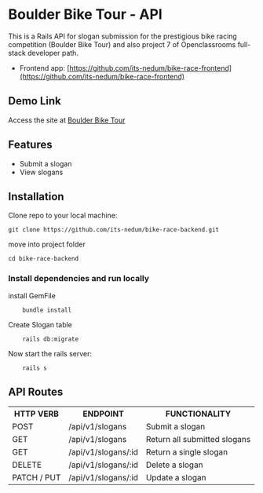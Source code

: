 # Boulder Bike Tour - API

This is a Rails API for slogan submission for the prestigious bike racing competition (Boulder Bike Tour) and also project 7 of Openclassrooms full-stack developer path.

* Frontend app: [https://github.com/its-nedum/bike-race-frontend](https://github.com/its-nedum/bike-race-frontend)

## Demo Link
Access the site at [Boulder Bike Tour](https://boulderbike-tour.herokuapp.com)

## Features
- Submit a slogan
- View slogans

## Installation

Clone repo to your local machine:

```git
git clone https://github.com/its-nedum/bike-race-backend.git
```
move into project folder
```
cd bike-race-backend
```

### Install dependencies and run locally

install GemFile
```
    bundle install
```

Create Slogan table
```
    rails db:migrate
```

Now start the rails server:

```
    rails s
```

## API Routes
<table>
	<tr>
		<th>HTTP VERB</th>
		<th>ENDPOINT</th>
		<th>FUNCTIONALITY</th>
	</tr>
    <tr>
        <td>POST</td>
        <td>/api/v1/slogans</td>
        <td>Submit a slogan</td>
    </tr>
    <tr>
        <td>GET</td>
        <td>/api/v1/slogans</td>
        <td>Return all submitted slogans</td>
    </tr>
    <tr>
        <td>GET</td>
        <td>/api/v1/slogans/:id</td>
        <td>Return a single slogan</td>
    </tr>
    <tr>
        <td>DELETE</td>
        <td>/api/v1/slogans/:id</td>
        <td>Delete a slogan</td>
    </tr>
    <tr>
        <td>PATCH / PUT</td>
        <td>/api/v1/slogans/:id</td>
        <td>Update a slogan</td>
    </tr>
</table>
